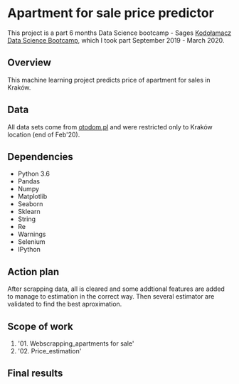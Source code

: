 # Apartment for sale price predictor

This project is a part 6 months Data Science bootcamp - Sages [Kodołamacz Data Science Bootcamp](https://www.kodolamacz.pl/bootcamp-datascience/), which I took part September 2019 - March 2020.


## Overview

This machine learning project predicts price of apartment for sales in Kraków.


## Data
All data sets come from [otodom.pl](https://www.otodom.pl/) and were restricted only to Kraków location (end of Feb'20).


## Dependencies

* Python 3.6
* Pandas
* Numpy
* Matplotlib
* Seaborn
* Sklearn
* String
* Re
* Warnings
* Selenium
* IPython


## Action plan

After scrapping data, all is cleared and some addtional features are added to manage to estimation in the correct way. Then several estimator are validated to find the best aproximation.


## Scope of work

1. '01. Webscrapping_apartments for sale'
2. '02. Price_estimation'


## Final results

